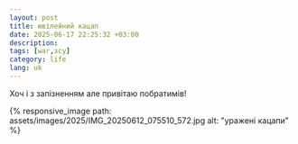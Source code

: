 ```yaml
---
layout: post
title: ювілейний кацап
date: 2025-06-17 22:25:32 +03:00
description: 
tags: [war,зсу]
category: life
lang: uk
---
```

Хоч і з запізненням але привітаю побратимів!

{% responsive_image path: assets/images/2025/IMG_20250612_075510_572.jpg alt: "уражені кацапи" %}
